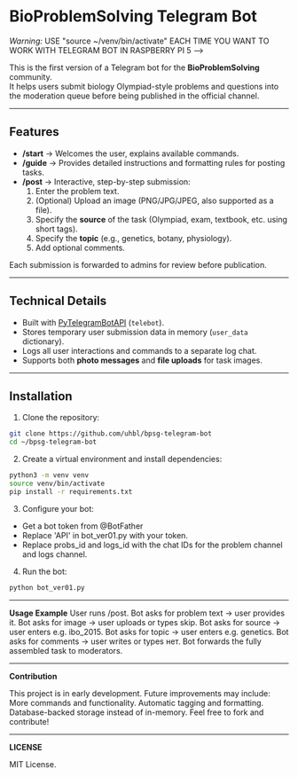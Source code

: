 # BioProblemSolving Telegram Bot

_Warning:_ USE "source ~/venv/bin/activate" EACH TIME YOU WANT TO WORK WITH TELEGRAM BOT IN RASPBERRY PI 5 -->

This is the first version of a Telegram bot for the **BioProblemSolving** community.  
It helps users submit biology Olympiad-style problems and questions into the moderation queue before being published in the official channel.

---

## Features

- **/start** → Welcomes the user, explains available commands.  
- **/guide** → Provides detailed instructions and formatting rules for posting tasks.  
- **/post** → Interactive, step-by-step submission:
  1. Enter the problem text.  
  2. (Optional) Upload an image (PNG/JPG/JPEG, also supported as a file).  
  3. Specify the **source** of the task (Olympiad, exam, textbook, etc. using short tags).  
  4. Specify the **topic** (e.g., genetics, botany, physiology).  
  5. Add optional comments.  

Each submission is forwarded to admins for review before publication.

---

## Technical Details

- Built with [PyTelegramBotAPI](https://github.com/eternnoir/pyTelegramBotAPI) (`telebot`).
- Stores temporary user submission data in memory (`user_data` dictionary).
- Logs all user interactions and commands to a separate log chat.
- Supports both **photo messages** and **file uploads** for task images.

---

## Installation

1. Clone the repository:
```bash
git clone https://github.com/uhbl/bpsg-telegram-bot
cd ~/bpsg-telegram-bot
```

2. Create a virtual environment and install dependencies:

```bash
python3 -m venv venv
source venv/bin/activate
pip install -r requirements.txt
```

3. Configure your bot:

- Get a bot token from @BotFather
- Replace 'API' in bot_ver01.py with your token.
- Replace probs_id and logs_id with the chat IDs for the problem channel and logs channel.

4. Run the bot:

```bash
python bot_ver01.py
```

---

**Usage Example**
    User runs /post.
    Bot asks for problem text → user provides it.
    Bot asks for image → user uploads or types skip.
    Bot asks for source → user enters e.g. ibo_2015.
    Bot asks for topic → user enters e.g. genetics.
    Bot asks for comments → user writes or types нет.
    Bot forwards the fully assembled task to moderators.

---

**Contribution**

This project is in early development. Future improvements may include:
    More commands and functionality.
    Automatic tagging and formatting.
    Database-backed storage instead of in-memory.
    Feel free to fork and contribute!

---

**LICENSE**

MIT License.
